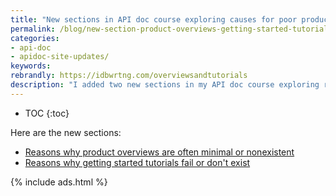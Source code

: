 ```yaml
---
title: "New sections in API doc course exploring causes for poor product overviews and getting started tutorials"
permalink: /blog/new-section-product-overviews-getting-started-tutorials
categories:
- api-doc
- apidoc-site-updates/
keywords:
rebrandly: https://idbwrtng.com/overviewsandtutorials
description: "I added two new sections in my API doc course exploring reasons for poor product overviews and sometimes absent getting started tutorials. I'm still adding to this section but wanted to share the current content. These are all first drafts that I hope to refine a bit with more imagery, proofreading, examples, and other detail, so if you have feedback, let me know in the comments. I'm trying to explore reasons why these two content types often fail or are weak. It's less of a best practices section and more like an analysis about causes."
---
```


* TOC
{:toc}

Here are the new sections:

* [Reasons why product overviews are often minimal or nonexistent](/learnapidoc/docapis_doc_overview.html#reasons_for_failure)
* [Reasons why getting started tutorials fail or don't exist](/learnapidoc/docapis_doc_getting_started_section.html#reasons_for_failure)

{% include ads.html %}
